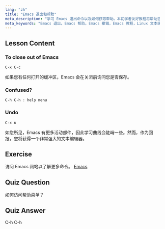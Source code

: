 ```yaml
---
lang: "zh"
title: "Emacs 退出和帮助"
meta_description: "学习 Emacs 退出命令以及如何获取帮助。本初学者友好教程将帮助您理解基本的 Emacs 导航和撤销功能。"
meta_keywords: "Emacs 退出，Emacs 帮助，Emacs 撤销，Emacs 教程，Linux 文本编辑器，初学者指南"
---
```


## Lesson Content

### To close out of Emacs

```
C-x C-c
```

如果您有任何打开的缓冲区，Emacs 会在关闭前询问您是否保存。

### Confused?

```
C-h C-h : help menu
```

### Undo

```
C-x u
```

如您所见，Emacs 有更多活动部件，因此学习曲线会陡峭一些。然而，作为回报，您将获得一个非常强大的文本编辑器。

## Exercise

访问 Emacs 网站以了解更多命令。 [Emacs](https://www.gnu.org/software/emacs/)

## Quiz Question

如何访问帮助菜单？

## Quiz Answer

C-h C-h
